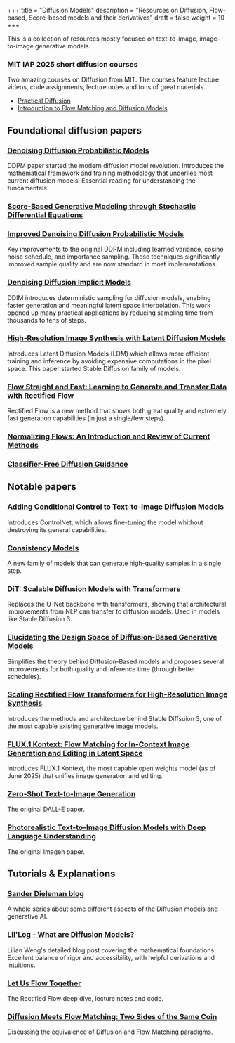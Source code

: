 +++
title = "Diffusion Models"
description = "Resources on Diffusion, Flow-based, Score-based models and their derivatives"
draft = false
weight = 10
+++

This is a collection of resources mostly focused on text-to-image,
image-to-image generative models.

### MIT IAP 2025 short diffusion courses

Two amazing courses on Diffusion from MIT. The courses feature lecture videos,
code assignments, lecture notes and tons of great materials.

- [Practical Diffusion](https://www.practical-diffusion.org/)
- [Introduction to Flow Matching and Diffusion Models](https://diffusion.csail.mit.edu/)

## Foundational diffusion papers

### [Denoising Diffusion Probabilistic Models](https://arxiv.org/abs/2006.11239)

DDPM paper started the modern diffusion model revolution. Introduces the
mathematical framework and training methodology that underlies most current
diffusion models. Essential reading for understanding the fundamentals.

### [Score-Based Generative Modeling through Stochastic Differential Equations](https://arxiv.org/abs/2011.13456)

### [Improved Denoising Diffusion Probabilistic Models](https://arxiv.org/abs/2102.09672)

Key improvements to the original DDPM including learned variance, cosine noise
schedule, and importance sampling. These techniques significantly improved
sample quality and are now standard in most implementations.

### [Denoising Diffusion Implicit Models](https://arxiv.org/abs/2010.02502)

DDIM introduces deterministic sampling for diffusion models, enabling faster
generation and meaningful latent space interpolation. This work opened up many
practical applications by reducing sampling time from thousands to tens of
steps.

### [High-Resolution Image Synthesis with Latent Diffusion Models](https://arxiv.org/abs/2112.10752)

Introduces Latent Diffusion Models (LDM) which allows more efficient training
and inference by avoiding expensive computations in the pixel space. This paper
started Stable Diffusion family of models.

### [Flow Straight and Fast: Learning to Generate and Transfer Data with Rectified Flow](https://arxiv.org/abs/2209.03003)

Rectified Flow is a new method that shows both great quality and extremely fast
generation capabilities (in just a single/few steps).

### [Normalizing Flows: An Introduction and Review of Current Methods](https://arxiv.org/abs/1908.09257)

### [Classifier-Free Diffusion Guidance](https://arxiv.org/abs/2207.12598)

## Notable papers
 
### [Adding Conditional Control to Text-to-Image Diffusion Models](https://arxiv.org/abs/2302.05543)

Introduces ControlNet, which allows fine-tuning the model whithout destroying
its general capabilities.

### [Consistency Models](https://arxiv.org/abs/2303.01469)

A new family of models that can generate high-quality samples in a single step.

### [DiT: Scalable Diffusion Models with Transformers](https://arxiv.org/abs/2212.09748)

Replaces the U-Net backbone with transformers, showing that architectural
improvements from NLP can transfer to diffusion models. Used in models like
Stable Diffusion 3.

### [Elucidating the Design Space of Diffusion-Based Generative Models](https://arxiv.org/abs/2206.00364)

Simplifies the theory behind Diffusion-Based models and proposes several
improvements for both quality and inference time (through better schedules).

### [Scaling Rectified Flow Transformers for High-Resolution Image Synthesis](https://arxiv.org/abs/2403.03206)

Introduces the methods and architecture behind Stable Diffsuion 3, one of the
most capable existing generative image models.

### [FLUX.1 Kontext: Flow Matching for In-Context Image Generation and Editing in Latent Space](https://arxiv.org/abs/2506.15742)

Introduces FLUX.1 Kontext, the most capable open weights model (as of June 2025)
that unifies image generation and editing.

### [Zero-Shot Text-to-Image Generation](https://arxiv.org/abs/2102.12092)

The original DALL-E paper.

### [Photorealistic Text-to-Image Diffusion Models with Deep Language Understanding](https://arxiv.org/abs/2205.11487)

The original Imagen paper.

## Tutorials & Explanations

### [Sander Dieleman blog](https://sander.ai/tags/#generative%20models)

A whole series about some different aspects of the Diffusion models and
generative AI.

### [Lil'Log - What are Diffusion Models?](https://lilianweng.github.io/posts/2021-07-11-diffusion-models/)

Lilian Weng's detailed blog post covering the mathematical foundations.
Excellent balance of rigor and accessibility, with helpful derivations and
intuitions.

### [Let Us Flow Together](https://rectifiedflow.github.io/)

The Rectified Flow deep dive, lecture notes and code.

### [Diffusion Meets Flow Matching: Two Sides of the Same Coin](https://diffusionflow.github.io/)

Discussing the equivalence of Diffusion and Flow Matching paradigms.